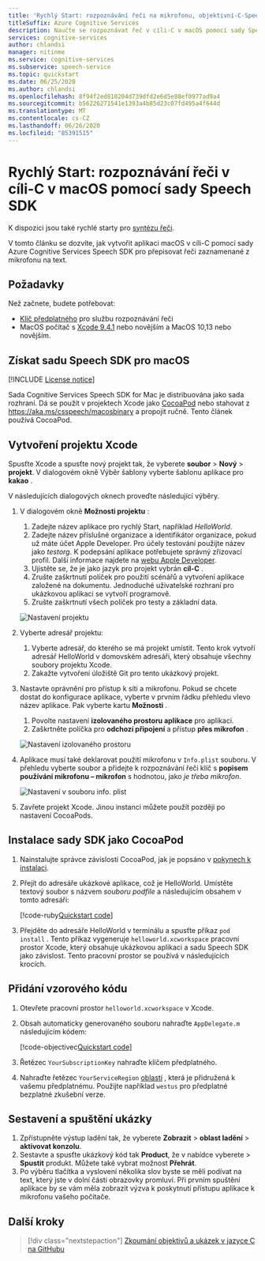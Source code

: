 ```yaml
---
title: 'Rychlý Start: rozpoznávání řeči na mikrofonu, objektivní-C-Speech Service'
titleSuffix: Azure Cognitive Services
description: Naučte se rozpoznávat řeč v cíli-C v macOS pomocí sady Speech SDK
services: cognitive-services
author: chlandsi
manager: nitinme
ms.service: cognitive-services
ms.subservice: speech-service
ms.topic: quickstart
ms.date: 06/25/2020
ms.author: chlandsi
ms.openlocfilehash: 8f94f2ed810204d739dfd2e6d5e88ef0977ad9a4
ms.sourcegitcommit: b56226271541e1393a4b85d23c07fd495a4f644d
ms.translationtype: MT
ms.contentlocale: cs-CZ
ms.lasthandoff: 06/26/2020
ms.locfileid: "85391515"
---
```

# <a name="quickstart-recognize-speech-in-objective-c-on-macos-by-using-the-speech-sdk"></a>Rychlý Start: rozpoznávání řeči v cíli-C v macOS pomocí sady Speech SDK

K dispozici jsou také rychlé starty pro [syntézu řeči](~/articles/cognitive-services/Speech-Service/quickstarts/text-to-speech-langs/objectivec-macos.md).

V tomto článku se dozvíte, jak vytvořit aplikaci macOS v cíli-C pomocí sady Azure Cognitive Services Speech SDK pro přepisovat řeči zaznamenané z mikrofonu na text.

## <a name="prerequisites"></a>Požadavky

Než začnete, budete potřebovat:

* [Klíč předplatného](~/articles/cognitive-services/Speech-Service/get-started.md) pro službu rozpoznávání řeči
* MacOS počítač s [Xcode 9.4.1](https://geo.itunes.apple.com/us/app/xcode/id497799835?mt=12) nebo novějším a MacOS 10,13 nebo novějším.

## <a name="get-the-speech-sdk-for-macos"></a>Získat sadu Speech SDK pro macOS

[!INCLUDE [License notice](~/includes/cognitive-services-speech-service-license-notice.md)]

Sada Cognitive Services Speech SDK for Mac je distribuována jako sada rozhraní. Dá se použít v projektech Xcode jako [CocoaPod](https://cocoapods.org/) nebo stahovat z https://aka.ms/csspeech/macosbinary a propojit ručně. Tento článek používá CocoaPod.

## <a name="create-an-xcode-project"></a>Vytvoření projektu Xcode

Spusťte Xcode a spusťte nový projekt tak, že vyberete **soubor**  >  **Nový**  >  **projekt**. V dialogovém okně Výběr šablony vyberte šablonu aplikace pro **kakao** .

V následujících dialogových oknech proveďte následující výběry.

1. V dialogovém okně **Možnosti projektu** :
    1. Zadejte název aplikace pro rychlý Start, například *HelloWorld*.
    1. Zadejte název příslušné organizace a identifikátor organizace, pokud už máte účet Apple Developer. Pro účely testování použijte název jako *testorg*. K podepsání aplikace potřebujete správný zřizovací profil. Další informace najdete na [webu Apple Developer](https://developer.apple.com/).
    1. Ujistěte se, že je jako jazyk pro projekt vybrán **cíl-C** .
    1. Zrušte zaškrtnutí políček pro použití scénářů a vytvoření aplikace založené na dokumentu. Jednoduché uživatelské rozhraní pro ukázkovou aplikaci se vytvoří programově.
    1. Zrušte zaškrtnutí všech políček pro testy a základní data.

    ![Nastavení projektu](~/articles/cognitive-services/Speech-Service/media/sdk/qs-objectivec-macos-project-settings.png)

1. Vyberte adresář projektu:
    1. Vyberte adresář, do kterého se má projekt umístit. Tento krok vytvoří adresář HelloWorld v domovském adresáři, který obsahuje všechny soubory projektu Xcode.
    1. Zakažte vytvoření úložiště Git pro tento ukázkový projekt.
1. Nastavte oprávnění pro přístup k síti a mikrofonu. Pokud se chcete dostat do konfigurace aplikace, vyberte v prvním řádku přehledu vlevo název aplikace. Pak vyberte kartu **Možnosti** .
    1. Povolte nastavení **izolovaného prostoru aplikace** pro aplikaci.
    1. Zaškrtněte políčka pro **odchozí připojení** a přístup **přes mikrofon** .

    ![Nastavení izolovaného prostoru](~/articles/cognitive-services/Speech-Service/media/sdk/qs-objectivec-macos-sandbox.png)

1. Aplikace musí také deklarovat použití mikrofonu v `Info.plist` souboru. V přehledu vyberte soubor a přidejte k rozpoznávání řeči klíč s **popisem používání mikrofonu – mikrofon** s hodnotou, jako *je třeba mikrofon*.

    ![Nastavení v souboru info. plist](~/articles/cognitive-services/Speech-Service/media/sdk/qs-objectivec-macos-info-plist.png)

1. Zavřete projekt Xcode. Jinou instanci můžete použít později po nastavení CocoaPods.

## <a name="install-the-sdk-as-a-cocoapod"></a>Instalace sady SDK jako CocoaPod

1. Nainstalujte správce závislostí CocoaPod, jak je popsáno v [pokynech k instalaci](https://guides.cocoapods.org/using/getting-started.html).
1. Přejít do adresáře ukázkové aplikace, což je HelloWorld. Umístěte textový soubor s názvem *souboru podfile* a následujícím obsahem v tomto adresáři:

   [!code-ruby[Quickstart code](~/samples-cognitive-services-speech-sdk/quickstart/objectivec/macos/from-microphone/helloworld/Podfile)]
1. Přejděte do adresáře HelloWorld v terminálu a spusťte příkaz `pod install` . Tento příkaz vygeneruje `helloworld.xcworkspace` pracovní prostor Xcode, který obsahuje ukázkovou aplikaci a sadu Speech SDK jako závislost. Tento pracovní prostor se používá v následujících krocích.

## <a name="add-the-sample-code"></a>Přidání vzorového kódu

1. Otevřete pracovní prostor `helloworld.xcworkspace` v Xcode.
1. Obsah automaticky generovaného souboru nahraďte `AppDelegate.m` následujícím kódem:

   [!code-objectivec[Quickstart code](~/samples-cognitive-services-speech-sdk/quickstart/objectivec/macos/from-microphone/helloworld/helloworld/AppDelegate.m#code)]
1. Řetězec `YourSubscriptionKey` nahraďte klíčem předplatného.
1. Nahraďte řetězec `YourServiceRegion` [oblastí](~/articles/cognitive-services/Speech-Service/regions.md) , která je přidružená k vašemu předplatnému. Použijte například `westus` pro předplatné bezplatné zkušební verze.

## <a name="build-and-run-the-sample"></a>Sestavení a spuštění ukázky

1. Zpřístupněte výstup ladění tak, že vyberete **Zobrazit**  >  **oblast ladění**  >  **aktivovat konzolu**.
1. Sestavte a spusťte ukázkový kód tak **Product**, že v nabídce vyberete  >  **Spustit** produkt. Můžete také vybrat možnost **Přehrát**.
1. Po výběru tlačítka a vyslovení několika slov byste se měli podívat na text, který jste v dolní části obrazovky promluví. Při prvním spuštění aplikace by se vám měla zobrazit výzva k poskytnutí přístupu aplikace k mikrofonu vašeho počítače.

## <a name="next-steps"></a>Další kroky

> [!div class="nextstepaction"]
> [Zkoumání objektivů a ukázek v jazyce C na GitHubu](https://aka.ms/csspeech/samples)
